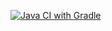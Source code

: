 [![Java CI with Gradle](https://github.com/Greymassive/Pages/actions/workflows/gradle.yml/badge.svg)](https://github.com/Greymassive/Pages/actions/workflows/gradle.yml)
